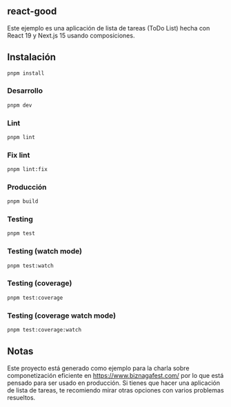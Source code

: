 ## react-good

Este ejemplo es una aplicación de lista de tareas (ToDo List) hecha con React 19 y Next.js 15 usando composiciones.

## Instalación

```sh
pnpm install
```

### Desarrollo

```sh
pnpm dev
```

### Lint

```sh
pnpm lint
```

### Fix lint

```sh
pnpm lint:fix
```

### Producción

```sh
pnpm build
```

### Testing

```sh
pnpm test
```

### Testing (watch mode)

```sh
pnpm test:watch
```

### Testing (coverage)

```sh
pnpm test:coverage
```

### Testing (coverage watch mode)

```sh
pnpm test:coverage:watch
```

## Notas

Este proyecto está generado como ejemplo para la charla sobre componetización eficiente en https://www.biznagafest.com/ por lo que está pensado para ser usado en producción. Si tienes que hacer una aplicación de lista de tareas, te recomiendo mirar otras opciones con varios problemas resueltos.
